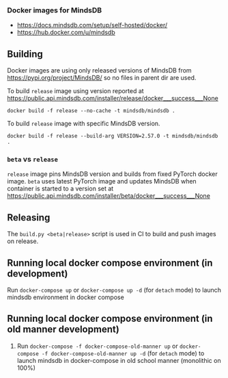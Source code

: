 ### Docker images for MindsDB

* https://docs.mindsdb.com/setup/self-hosted/docker/
* https://hub.docker.com/u/mindsdb

## Building

Docker images are using only released versions of MindsDB from
https://pypi.org/project/MindsDB/ so no files in parent dir are used.

To build `release` image using version reported at
https://public.api.mindsdb.com/installer/release/docker___success___None

    docker build -f release --no-cache -t mindsdb/mindsdb .

To build `release` image with specific MindsDB version.

    docker build -f release --build-arg VERSION=2.57.0 -t mindsdb/mindsdb .

### `beta` vs `release`

`release` image pins MindsDB version and builds from fixed PyTorch docker
image. `beta` uses latest PyTorch image and updates MindsDB when container
is started to a version set at
https://public.api.mindsdb.com/installer/beta/docker___success___None

## Releasing

The `build.py <beta|release>` script is used in CI to build and push images
on release.

## Running local docker compose environment (in development)

Run `docker-compose up` or `docker-compose up -d` (for `detach` mode) to launch mindsdb environment in docker compose


## Running local docker compose environment (in old manner development)



1. Run `docker-compose -f docker-compose-old-manner up` or `docker-compose -f docker-compose-old-manner up -d` (for `detach` mode) to launch mindsdb in docker-compose in old school manner (monolithic on 100%)
